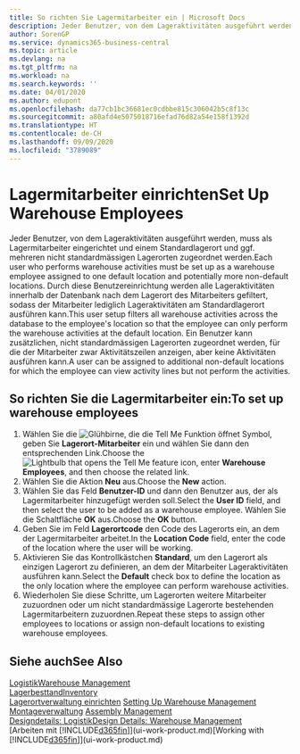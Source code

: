 ```yaml
---
title: So richten Sie Lagermitarbeiter ein | Microsoft Docs
description: Jeder Benutzer, von dem Lageraktivitäten ausgeführt werden, muss als Lagermitarbeiter eingerichtet und einem Standardlagerort und ggf. mehreren nicht standardmässigen Lagerorten zugeordnet werden.
author: SorenGP
ms.service: dynamics365-business-central
ms.topic: article
ms.devlang: na
ms.tgt_pltfrm: na
ms.workload: na
ms.search.keywords: ''
ms.date: 04/01/2020
ms.author: edupont
ms.openlocfilehash: da77cb1bc36681ec0cdbbe815c306042b5c8f13c
ms.sourcegitcommit: a80afd4e5075018716efad76d82a54e158f1392d
ms.translationtype: HT
ms.contentlocale: de-CH
ms.lasthandoff: 09/09/2020
ms.locfileid: "3789089"
---
```

# <a name="set-up-warehouse-employees"></a><span data-ttu-id="75be0-103">Lagermitarbeiter einrichten</span><span class="sxs-lookup"><span data-stu-id="75be0-103">Set Up Warehouse Employees</span></span>
<span data-ttu-id="75be0-104">Jeder Benutzer, von dem Lageraktivitäten ausgeführt werden, muss als Lagermitarbeiter eingerichtet und einem Standardlagerort und ggf. mehreren nicht standardmässigen Lagerorten zugeordnet werden.</span><span class="sxs-lookup"><span data-stu-id="75be0-104">Each user who performs warehouse activities must be set up as a warehouse employee assigned to one default location and potentially more non-default locations.</span></span> <span data-ttu-id="75be0-105">Durch diese Benutzereinrichtung werden alle Lageraktivitäten innerhalb der Datenbank nach dem Lagerort des Mitarbeiters gefiltert, sodass der Mitarbeiter lediglich Lageraktivitäten am Standardlagerort ausführen kann.</span><span class="sxs-lookup"><span data-stu-id="75be0-105">This user setup filters all warehouse activities across the database to the employee's location so that the employee can only perform the warehouse activities at the default location.</span></span> <span data-ttu-id="75be0-106">Ein Benutzer kann zusätzlichen, nicht standardmässigen Lagerorten zugeordnet werden, für die der Mitarbeiter zwar Aktivitätszeilen anzeigen, aber keine Aktivitäten ausführen kann.</span><span class="sxs-lookup"><span data-stu-id="75be0-106">A user can be assigned to additional non-default locations for which the employee can view activity lines but not perform the activities.</span></span>

## <a name="to-set-up-warehouse-employees"></a><span data-ttu-id="75be0-107">So richten Sie die Lagermitarbeiter ein:</span><span class="sxs-lookup"><span data-stu-id="75be0-107">To set up warehouse employees</span></span>  
1.  <span data-ttu-id="75be0-108">Wählen Sie die ![Glühbirne, die die Tell Me Funktion öffnet](media/ui-search/search_small.png "Tell Me-Funktion") Symbol, geben Sie **Lagerort-Mitarbeiter** ein und wählen Sie dann den entsprechenden Link.</span><span class="sxs-lookup"><span data-stu-id="75be0-108">Choose the ![Lightbulb that opens the Tell Me feature](media/ui-search/search_small.png "Tell me what you want to do") icon, enter **Warehouse Employees**, and then choose the related link.</span></span>  
2. <span data-ttu-id="75be0-109">Wählen Sie die Aktion **Neu** aus.</span><span class="sxs-lookup"><span data-stu-id="75be0-109">Choose the **New** action.</span></span>  
3. <span data-ttu-id="75be0-110">Wählen Sie das Feld **Benutzer-ID** und dann den Benutzer aus, der als Lagermitarbeiter hinzugefügt werden soll.</span><span class="sxs-lookup"><span data-stu-id="75be0-110">Select the **User ID** field, and then select the user to be added as a warehouse employee.</span></span> <span data-ttu-id="75be0-111">Wählen Sie die Schaltfläche **OK** aus.</span><span class="sxs-lookup"><span data-stu-id="75be0-111">Choose the **OK** button.</span></span>  
6.  <span data-ttu-id="75be0-112">Geben Sie im Feld **Lagerortcode** den Code des Lagerorts ein, an dem der Lagermitarbeiter arbeitet.</span><span class="sxs-lookup"><span data-stu-id="75be0-112">In the **Location Code** field, enter the code of the location where the user will be working.</span></span>  
7.  <span data-ttu-id="75be0-113">Aktivieren Sie das Kontrollkästchen **Standard**, um den Lagerort als einzigen Lagerort zu definieren, an dem der Mitarbeiter Lageraktivitäten ausführen kann.</span><span class="sxs-lookup"><span data-stu-id="75be0-113">Select the **Default** check box to define the location as the only location where the employee can perform warehouse activities.</span></span>  
8.  <span data-ttu-id="75be0-114">Wiederholen Sie diese Schritte, um Lagerorten weitere Mitarbeiter zuzuordnen oder um nicht standardmässige Lagerorte bestehenden Lagermitarbeitern zuzuordnen.</span><span class="sxs-lookup"><span data-stu-id="75be0-114">Repeat these steps to assign other employees to locations or assign non-default locations to existing warehouse employees.</span></span>  

## <a name="see-also"></a><span data-ttu-id="75be0-115">Siehe auch</span><span class="sxs-lookup"><span data-stu-id="75be0-115">See Also</span></span>  
[<span data-ttu-id="75be0-116">Logistik</span><span class="sxs-lookup"><span data-stu-id="75be0-116">Warehouse Management</span></span>](warehouse-manage-warehouse.md)  
[<span data-ttu-id="75be0-117">Lagerbesttand</span><span class="sxs-lookup"><span data-stu-id="75be0-117">Inventory</span></span>](inventory-manage-inventory.md)  
<span data-ttu-id="75be0-118">[Lagerortverwaltung einrichten](warehouse-setup-warehouse.md)   </span><span class="sxs-lookup"><span data-stu-id="75be0-118">[Setting Up Warehouse Management](warehouse-setup-warehouse.md)   </span></span>  
<span data-ttu-id="75be0-119">[Montageverwaltung](assembly-assemble-items.md)  </span><span class="sxs-lookup"><span data-stu-id="75be0-119">[Assembly Management](assembly-assemble-items.md)  </span></span>  
[<span data-ttu-id="75be0-120">Designdetails: Logistik</span><span class="sxs-lookup"><span data-stu-id="75be0-120">Design Details: Warehouse Management</span></span>](design-details-warehouse-management.md)  
<span data-ttu-id="75be0-121">[Arbeiten mit [!INCLUDE[d365fin](includes/d365fin_md.md)]](ui-work-product.md)</span><span class="sxs-lookup"><span data-stu-id="75be0-121">[Working with [!INCLUDE[d365fin](includes/d365fin_md.md)]](ui-work-product.md)</span></span>  
